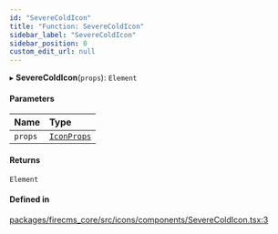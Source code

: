 ```yaml
---
id: "SevereColdIcon"
title: "Function: SevereColdIcon"
sidebar_label: "SevereColdIcon"
sidebar_position: 0
custom_edit_url: null
---
```


▸ **SevereColdIcon**(`props`): `Element`

#### Parameters

| Name | Type |
| :------ | :------ |
| `props` | [`IconProps`](../types/IconProps.md) |

#### Returns

`Element`

#### Defined in

[packages/firecms_core/src/icons/components/SevereColdIcon.tsx:3](https://github.com/FireCMSco/firecms/blob/d45f3739/packages/firecms_core/src/icons/components/SevereColdIcon.tsx#L3)

